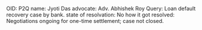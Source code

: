OID: P2Q
name: Jyoti Das
advocate: Adv. Abhishek Roy
Query: Loan default recovery case by bank.
state of resolvation: No
how it got resolved: Negotiations ongoing for one-time settlement; case not closed.

